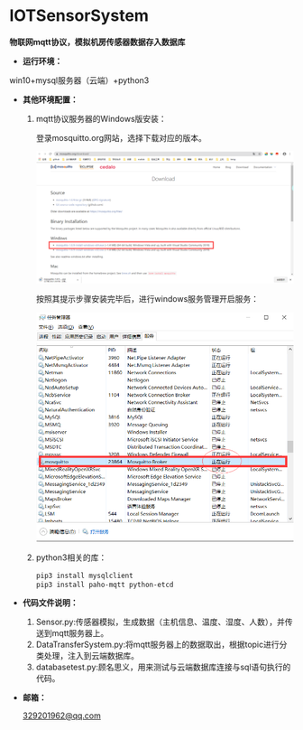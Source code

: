 # IOTSensorSystem
**物联网mqtt协议，模拟机房传感器数据存入数据库**

+ **运行环境：**

win10+mysql服务器（云端）+python3

+ **其他环境配置：**

  1. mqtt协议服务器的Windows版安装：

     登录mosquitto.org网站，选择下载对应的版本。

     ![](pic/01.png)

     按照其提示步骤安装完毕后，进行windows服务管理开启服务：

     ![](pic/02.png)

  2. python3相关的库：

     ```shell
     pip3 install mysqlclient
     pip3 install paho-mqtt python-etcd
     ```

     

+ **代码文件说明：**

  1. Sensor.py:传感器模拟，生成数据（主机信息、温度、湿度、人数），并传送到mqtt服务器上。
  2. DataTransferSystem.py:将mqtt服务器上的数据取出，根据topic进行分类处理，注入到云端数据库。
  3. databasetest.py:顾名思义，用来测试与云端数据库连接与sql语句执行的代码。

+ **邮箱：**

  329201962@qq.com

  





